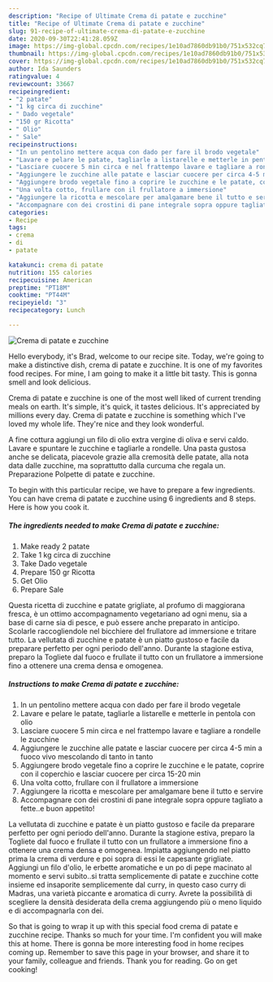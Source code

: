 ```yaml
---
description: "Recipe of Ultimate Crema di patate e zucchine"
title: "Recipe of Ultimate Crema di patate e zucchine"
slug: 91-recipe-of-ultimate-crema-di-patate-e-zucchine
date: 2020-09-30T22:41:28.059Z
image: https://img-global.cpcdn.com/recipes/1e10ad7860db91b0/751x532cq70/crema-di-patate-e-zucchine-recipe-main-photo.jpg
thumbnail: https://img-global.cpcdn.com/recipes/1e10ad7860db91b0/751x532cq70/crema-di-patate-e-zucchine-recipe-main-photo.jpg
cover: https://img-global.cpcdn.com/recipes/1e10ad7860db91b0/751x532cq70/crema-di-patate-e-zucchine-recipe-main-photo.jpg
author: Ida Saunders
ratingvalue: 4
reviewcount: 33667
recipeingredient:
- "2 patate"
- "1 kg circa di zucchine"
- " Dado vegetale"
- "150 gr Ricotta"
- " Olio"
- " Sale"
recipeinstructions:
- "In un pentolino mettere acqua con dado per fare il brodo vegetale"
- "Lavare e pelare le patate, tagliarle a listarelle e metterle in pentola con olio"
- "Lasciare cuocere 5 min circa e nel frattempo lavare e tagliare a rondelle le zucchine"
- "Aggiungere le zucchine alle patate e lasciar cuocere per circa 4-5 min a fuoco vivo mescolando di tanto in tanto"
- "Aggiungere brodo vegetale fino a coprire le zucchine e le patate, coprire con il coperchio e lasciar cuocere per circa 15-20 min"
- "Una volta cotto, frullare con il frullatore a immersione"
- "Aggiungere la ricotta e mescolare per amalgamare bene il tutto e servire"
- "Accompagnare con dei crostini di pane integrale sopra oppure tagliato a fette..e buon appetito!"
categories:
- Recipe
tags:
- crema
- di
- patate

katakunci: crema di patate 
nutrition: 155 calories
recipecuisine: American
preptime: "PT18M"
cooktime: "PT44M"
recipeyield: "3"
recipecategory: Lunch

---
```



![Crema di patate e zucchine](https://img-global.cpcdn.com/recipes/1e10ad7860db91b0/751x532cq70/crema-di-patate-e-zucchine-recipe-main-photo.jpg)

Hello everybody, it's Brad, welcome to our recipe site. Today, we're going to make a distinctive dish, crema di patate e zucchine. It is one of my favorites food recipes. For mine, I am going to make it a little bit tasty. This is gonna smell and look delicious.

Crema di patate e zucchine is one of the most well liked of current trending meals on earth. It's simple, it's quick, it tastes delicious. It's appreciated by millions every day. Crema di patate e zucchine is something which I've loved my whole life. They're nice and they look wonderful.

A fine cottura aggiungi un filo di olio extra vergine di oliva e servi caldo. Lavare e spuntare le zucchine e tagliarle a rondelle. Una pasta gustosa anche se delicata, piacevole grazie alla cremosità delle patate, alla nota data dalle zucchine, ma soprattutto dalla curcuma che regala un. Preparazione Polpette di patate e zucchine.


To begin with this particular recipe, we have to prepare a few ingredients. You can have crema di patate e zucchine using 6 ingredients and 8 steps. Here is how you cook it.

<!--inarticleads1-->

##### The ingredients needed to make Crema di patate e zucchine:

1. Make ready 2 patate
1. Take 1 kg circa di zucchine
1. Take  Dado vegetale
1. Prepare 150 gr Ricotta
1. Get  Olio
1. Prepare  Sale


Questa ricetta di zucchine e patate grigliate, al profumo di maggiorana fresca, è un ottimo accompagnamento vegetariano ad ogni menu, sia a base di carne sia di pesce, e può essere anche preparato in anticipo. Scolarle raccogliendole nel bicchiere del frullatore ad immersione e tritare tutto. La vellutata di zucchine e patate è un piatto gustoso e facile da preparare perfetto per ogni periodo dell&#39;anno. Durante la stagione estiva, preparo la Togliete dal fuoco e frullate il tutto con un frullatore a immersione fino a ottenere una crema densa e omogenea. 

<!--inarticleads2-->

##### Instructions to make Crema di patate e zucchine:

1. In un pentolino mettere acqua con dado per fare il brodo vegetale
1. Lavare e pelare le patate, tagliarle a listarelle e metterle in pentola con olio
1. Lasciare cuocere 5 min circa e nel frattempo lavare e tagliare a rondelle le zucchine
1. Aggiungere le zucchine alle patate e lasciar cuocere per circa 4-5 min a fuoco vivo mescolando di tanto in tanto
1. Aggiungere brodo vegetale fino a coprire le zucchine e le patate, coprire con il coperchio e lasciar cuocere per circa 15-20 min
1. Una volta cotto, frullare con il frullatore a immersione
1. Aggiungere la ricotta e mescolare per amalgamare bene il tutto e servire
1. Accompagnare con dei crostini di pane integrale sopra oppure tagliato a fette..e buon appetito!


La vellutata di zucchine e patate è un piatto gustoso e facile da preparare perfetto per ogni periodo dell&#39;anno. Durante la stagione estiva, preparo la Togliete dal fuoco e frullate il tutto con un frullatore a immersione fino a ottenere una crema densa e omogenea. Impiatta aggiungendo nel piatto prima la crema di verdure e poi sopra di essi le capesante grigliate. Aggiungi un filo d&#39;olio, le erbette aromatiche e un po di pepe macinato al momento e servi subito..si tratta semplicemente di patate e zucchine cotte insieme ed insaporite semplicemente dal curry, in questo caso curry di Madras, una varietà piccante e aromatica di curry. Avrete la possibilità di scegliere la densità desiderata della crema aggiungendo più o meno liquido e di accompagnarla con dei. 

So that is going to wrap it up with this special food crema di patate e zucchine recipe. Thanks so much for your time. I'm confident you will make this at home. There is gonna be more interesting food in home recipes coming up. Remember to save this page in your browser, and share it to your family, colleague and friends. Thank you for reading. Go on get cooking!
